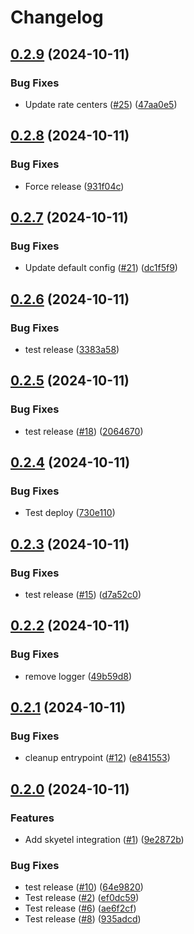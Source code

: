# Changelog

## [0.2.9](https://github.com/somleng/somleng-integrations/compare/somleng-skyetel/v0.2.8...somleng-skyetel/v0.2.9) (2024-10-11)


### Bug Fixes

* Update rate centers ([#25](https://github.com/somleng/somleng-integrations/issues/25)) ([47aa0e5](https://github.com/somleng/somleng-integrations/commit/47aa0e5aca12718383ad1b7227f2fcb06ac0b3a9))

## [0.2.8](https://github.com/somleng/somleng-integrations/compare/somleng-skyetel/v0.2.7...somleng-skyetel/v0.2.8) (2024-10-11)


### Bug Fixes

* Force release ([931f04c](https://github.com/somleng/somleng-integrations/commit/931f04cfd8b1007183d2c5d2054a9f735225c76d))

## [0.2.7](https://github.com/somleng/somleng-integrations/compare/somleng-skyetel/v0.2.6...somleng-skyetel/v0.2.7) (2024-10-11)


### Bug Fixes

* Update default config ([#21](https://github.com/somleng/somleng-integrations/issues/21)) ([dc1f5f9](https://github.com/somleng/somleng-integrations/commit/dc1f5f9249bc456e078889095228ff9f5ece9312))

## [0.2.6](https://github.com/somleng/somleng-integrations/compare/somleng-skyetel/v0.2.5...somleng-skyetel/v0.2.6) (2024-10-11)


### Bug Fixes

* test release ([3383a58](https://github.com/somleng/somleng-integrations/commit/3383a587be3f6227746a2355ab2d1f5ee9b6550b))

## [0.2.5](https://github.com/somleng/somleng-integrations/compare/somleng-skyetel/v0.2.4...somleng-skyetel/v0.2.5) (2024-10-11)


### Bug Fixes

* test release ([#18](https://github.com/somleng/somleng-integrations/issues/18)) ([2064670](https://github.com/somleng/somleng-integrations/commit/2064670457f8c03a152637eb1a2c4d7805802b71))

## [0.2.4](https://github.com/somleng/somleng-integrations/compare/somleng-skyetel/v0.2.3...somleng-skyetel/v0.2.4) (2024-10-11)


### Bug Fixes

* Test deploy ([730e110](https://github.com/somleng/somleng-integrations/commit/730e110036610e333671ff7d346b1bcf81cde5b2))

## [0.2.3](https://github.com/somleng/somleng-integrations/compare/somleng-skyetel/v0.2.2...somleng-skyetel/v0.2.3) (2024-10-11)


### Bug Fixes

* test release ([#15](https://github.com/somleng/somleng-integrations/issues/15)) ([d7a52c0](https://github.com/somleng/somleng-integrations/commit/d7a52c09779b2e0b6a33161381e2997cd772693f))

## [0.2.2](https://github.com/somleng/somleng-integrations/compare/somleng-skyetel/v0.2.1...somleng-skyetel/v0.2.2) (2024-10-11)


### Bug Fixes

* remove logger ([49b59d8](https://github.com/somleng/somleng-integrations/commit/49b59d8b3ff2667e7403ecd5028e227292e18a53))

## [0.2.1](https://github.com/somleng/somleng-integrations/compare/somleng-skyetel/v0.2.0...somleng-skyetel/v0.2.1) (2024-10-11)


### Bug Fixes

* cleanup entrypoint ([#12](https://github.com/somleng/somleng-integrations/issues/12)) ([e841553](https://github.com/somleng/somleng-integrations/commit/e841553521bc78dd228d493e96758dbc98476518))

## [0.2.0](https://github.com/somleng/somleng-integrations/compare/somleng-skyetel-v0.1.0...somleng-skyetel/v0.2.0) (2024-10-11)


### Features

* Add skyetel integration ([#1](https://github.com/somleng/somleng-integrations/issues/1)) ([9e2872b](https://github.com/somleng/somleng-integrations/commit/9e2872bbc3a3694be3c4acb787e5dc9c0017e02d))


### Bug Fixes

* test release ([#10](https://github.com/somleng/somleng-integrations/issues/10)) ([64e9820](https://github.com/somleng/somleng-integrations/commit/64e9820255969ca2fa9f6e7022cd6a3a92752fd9))
* Test release ([#2](https://github.com/somleng/somleng-integrations/issues/2)) ([ef0dc59](https://github.com/somleng/somleng-integrations/commit/ef0dc59406743769be5b7a2e236ec302cca8c1bb))
* Test release ([#6](https://github.com/somleng/somleng-integrations/issues/6)) ([ae6f2cf](https://github.com/somleng/somleng-integrations/commit/ae6f2cf6ac7081ba37f110a8dd718c42f2d1595e))
* Test release ([#8](https://github.com/somleng/somleng-integrations/issues/8)) ([935adcd](https://github.com/somleng/somleng-integrations/commit/935adcd2b8c6890b42fac2ad16fbd58ae2feb496))
